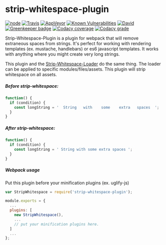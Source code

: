 # strip-whitespace-plugin

[![node](https://img.shields.io/node/v/strip-whitespace-plugin.svg)](https://www.npmjs.com/package/strip-whitespace-plugin)
[![Travis](https://img.shields.io/travis/markis/strip-whitespace-plugin.svg)](https://travis-ci.org/markis/strip-whitespace-plugin)
[![AppVeyor](https://img.shields.io/appveyor/ci/markis/strip-whitespace-plugin.svg)](https://ci.appveyor.com/project/markis/strip-whitespace-plugin)
[![Known Vulnerabilities](https://snyk.io/test/github/markis/strip-whitespace-plugin/badge.svg)](https://snyk.io/test/github/markis/strip-whitespace-plugin)
[![David](https://img.shields.io/david/markis/strip-whitespace-plugin.svg)](https://david-dm.org/markis/strip-whitespace-plugin)
[![Greenkeeper badge](https://badges.greenkeeper.io/markis/strip-whitespace-plugin.svg)](https://greenkeeper.io/)
[![Codacy coverage](https://img.shields.io/codacy/coverage/56982b9998354357beea778664fb2cfe.svg)](https://www.codacy.com/app/markis/strip-whitespace-plugin/files)
[![Codacy grade](https://img.shields.io/codacy/grade/56982b9998354357beea778664fb2cfe.svg)](https://www.codacy.com/app/markis/strip-whitespace-plugin)

Strip-Whitespace-Plugin is a plugin for webpack that will remove extraneous spaces from strings. It's perfect for working with rendering templates (ex. mustache, handlebars) or es6 javascript templates. It works with anything where you might create very long strings.

This plugin and the [Strip-Whitespace-Loader](https://npm.im/strip-whitespace-loader) do the same thing. The loader can be applied to specific modules/files/assets. This plugin will strip whitespace on all assets.

##### Before strip-whitespace:
``` javascript
function() {
  if (condition) {
    const longString = '  String   with    some    extra   spaces  ';
  }
}
```

##### After strip-whitespace:
``` javascript
function() {
  if (condition) {
    const longString = ' String with some extra spaces ';
  }
}
```

##### Webpack usage

Put this plugin before your minification plugins (ex. uglify-js)

``` javascript
var StripWhitespace = require('strip-whitespace-plugin');

module.exports = {
  ...
  plugins: [
    new StripWhitespace(),
    ...
    // put your minification plugins here.
  ]
  ...
};

```
